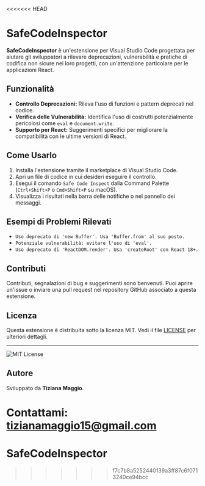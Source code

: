 <<<<<<< HEAD
# SafeCodeInspector

**SafeCodeInspector** è un'estensione per Visual Studio Code progettata per aiutare gli sviluppatori a rilevare deprecazioni, vulnerabilità e pratiche di codifica non sicure nei loro progetti, con un'attenzione particolare per le applicazioni React.

## Funzionalità

- **Controllo Deprecazioni:** Rileva l'uso di funzioni e pattern deprecati nel codice.
- **Verifica delle Vulnerabilità:** Identifica l'uso di costrutti potenzialmente pericolosi come `eval` e `document.write`.
- **Supporto per React:** Suggerimenti specifici per migliorare la compatibilità con le ultime versioni di React.

## Come Usarlo

1. Installa l'estensione tramite il marketplace di Visual Studio Code.
2. Apri un file di codice in cui desideri eseguire il controllo.
3. Esegui il comando `Safe Code Inspect` dalla Command Palette (`Ctrl+Shift+P` o `Cmd+Shift+P` su macOS).
4. Visualizza i risultati nella barra delle notifiche o nel pannello dei messaggi.

## Esempi di Problemi Rilevati

- `Uso deprecato di 'new Buffer'. Usa 'Buffer.from' al suo posto.`
- `Potenziale vulnerabilità: evitare l'uso di 'eval'.`
- `Uso deprecato di 'ReactDOM.render'. Usa 'createRoot' con React 18+.`

## Contributi

Contributi, segnalazioni di bug e suggerimenti sono benvenuti. Puoi aprire un'issue o inviare una pull request nel repository GitHub associato a questa estensione.

## Licenza

Questa estensione è distribuita sotto la licenza MIT. Vedi il file [LICENSE](./LICENSE) per ulteriori dettagli.

---

![MIT License](https://img.shields.io/badge/License-MIT-yellow.svg)

## Autore

Sviluppato da **Tiziana Maggio**.

Contattami: tizianamaggio15@gmail.com
=======
# SafeCodeInspector
>>>>>>> f7c7b8a5252440139a3ff87c6f0713240ce94bcc
